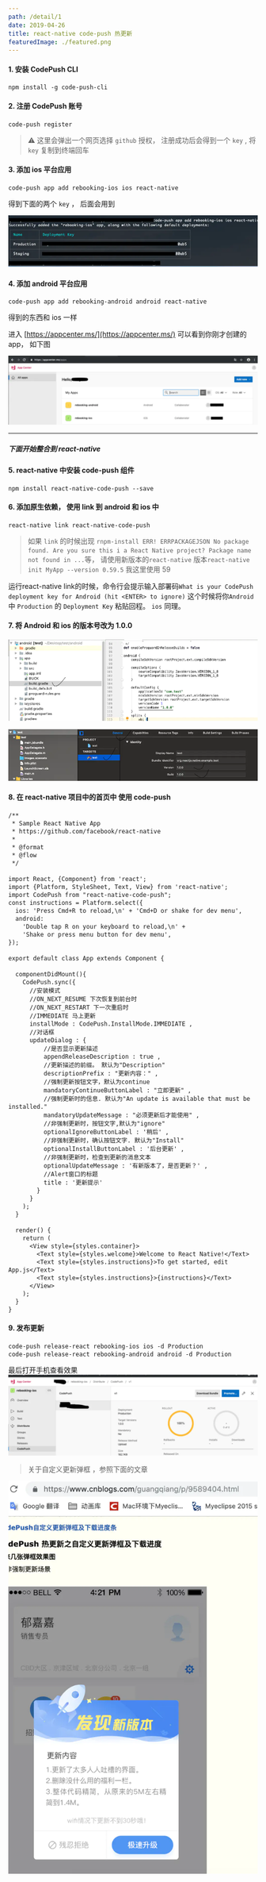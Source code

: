 ```yaml
---
path: /detail/1
date: 2019-04-26
title: react-native code-push 热更新
featuredImage: ./featured.png
---
```


#### 1. 安装 CodePush CLI
```
npm install -g code-push-cli
```

#### 2. 注册 CodePush 账号
```
code-push register
```
> ⚠️ 这里会弹出一个网页选择 `github` 授权， 注册成功后会得到一个 `key` , 将 `key` 复制到终端回车

#### 3. 添加 ios 平台应用
```
code-push app add rebooking-ios ios react-native
```
得到下面的两个 `key` ， 后面会用到

![ios](./key.png)


#### 4. 添加 android 平台应用
```
code-push app add rebooking-android android react-native
```
得到的东西和 ios 一样


进入 [https://appcenter.ms/](https://appcenter.ms/) 可以看到你刚才创建的app， 如下图

![appcenter](./appcenter.png)

---
##### 下面开始整合到 react-native

#### 5. react-native 中安装 code-push 组件
```
npm install react-native-code-push --save
```

#### 6. 添加原生依赖， 使用 link 到 android 和 ios 中
```
react-native link react-native-code-push
```
> 如果 `link` 的时候出现 `rnpm-install ERR! ERRPACKAGEJSON No package found. Are you sure this i a React Native project?
Package name not found in ...`等， 请使用新版本的`react-native` 版本```react-native init MyApp --version 0.59.5``` 我这里使用 59

运行react-native link的时候，命令行会提示输入部署码`What is your CodePush deployment key for Android (hit <ENTER> to ignore)`
这个时候将你`Android` 中 `Production` 的 `Deployment Key` 粘贴回程。 `ios` 同理。

#### 7. 将 Android 和 ios 的版本号改为 1.0.0
![Android版本号修改.png](./Android版本号修改.png)

![IOS版本号修改.png](./IOS版本号修改.png)

#### 8. 在 react-native 项目中的首页中 使用 code-push
```
/**
 * Sample React Native App
 * https://github.com/facebook/react-native
 *
 * @format
 * @flow
 */

import React, {Component} from 'react';
import {Platform, StyleSheet, Text, View} from 'react-native';
import CodePush from "react-native-code-push";
const instructions = Platform.select({
  ios: 'Press Cmd+R to reload,\n' + 'Cmd+D or shake for dev menu',
  android:
    'Double tap R on your keyboard to reload,\n' +
    'Shake or press menu button for dev menu',
});

export default class App extends Component {

  componentDidMount(){
    CodePush.sync({
      //安装模式
      //ON_NEXT_RESUME 下次恢复到前台时
      //ON_NEXT_RESTART 下一次重启时
      //IMMEDIATE 马上更新
      installMode : CodePush.InstallMode.IMMEDIATE ,
      //对话框
      updateDialog : {
          //是否显示更新描述
          appendReleaseDescription : true ,
          //更新描述的前缀。 默认为"Description"
          descriptionPrefix : "更新内容：" ,
          //强制更新按钮文字，默认为continue
          mandatoryContinueButtonLabel : "立即更新" ,
          //强制更新时的信息. 默认为"An update is available that must be installed."
          mandatoryUpdateMessage : "必须更新后才能使用" ,
          //非强制更新时，按钮文字,默认为"ignore"
          optionalIgnoreButtonLabel : '稍后' ,
          //非强制更新时，确认按钮文字. 默认为"Install"
          optionalInstallButtonLabel : '后台更新' ,
          //非强制更新时，检查到更新的消息文本
          optionalUpdateMessage : '有新版本了，是否更新？' ,
          //Alert窗口的标题
          title : '更新提示'
        }
      }
    );
  }

  render() {
    return (
      <View style={styles.container}>
        <Text style={styles.welcome}>Welcome to React Native!</Text>
        <Text style={styles.instructions}>To get started, edit App.js</Text>
        <Text style={styles.instructions}>{instructions}</Text>
      </View>
    );
  }
}
```

#### 9. 发布更新
```
code-push release-react rebooking-ios ios -d Production
code-push release-react rebooking-android android -d Production
```
最后打开手机查看效果
![result.png](./result.png)


> 关于自定义更新弹框 ，参照下面的文章

![image.png](./image.png)
